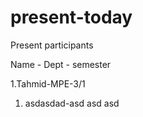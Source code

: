 # present-today

Present participants

Name - Dept - semester

1.Tahmid-MPE-3/1
1. asdasdad-asd asd asd

 
